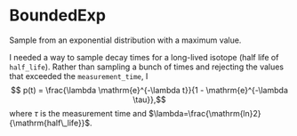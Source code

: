 # BoundedExp

Sample from an exponential distribution with a maximum value.

I needed a way to sample decay times for a long-lived isotope (half life of `half_life`). Rather than sampling a bunch of times and rejecting the values that exceeded the `measurement_time`, I
$$ p(t) = \frac{\lambda \mathrm{e}^{-\lambda t}}{1 - \mathrm{e}^{-\lambda \tau}},$$
where $\tau$ is the measurement time and $\lambda=\frac{\mathrm{ln}2}{\mathrm{half\_life}}$.
